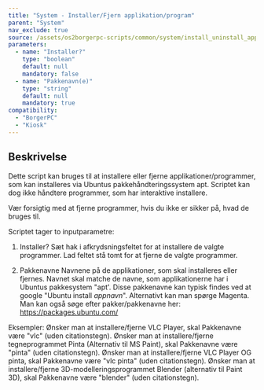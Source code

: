 ```yaml
---
title: "System - Installer/Fjern applikation/program"
parent: "System"
nav_exclude: true
source: /assets/os2borgerpc-scripts/common/system/install_uninstall_apps.sh
parameters:
  - name: "Installer?"
    type: "boolean"
    default: null
    mandatory: false
  - name: "Pakkenavn(e)"
    type: "string"
    default: null
    mandatory: true
compatibility: 
  - "BorgerPC"
  - "Kiosk"
---
```


## Beskrivelse
Dette script kan bruges til at installere eller fjerne applikationer/programmer, som kan installeres via Ubuntus pakkehåndteringssystem apt.
Scriptet kan dog ikke håndtere programmer, som har interaktive installere.

Vær forsigtig med at fjerne programmer, hvis du ikke er sikker på, hvad de bruges til.

Scriptet tager to inputparametre:
1. Installer?
   Sæt hak i afkrydsningsfeltet for at installere de valgte programmer.
   Lad feltet stå tomt for at fjerne de valgte programmer.

2. Pakkenavne
   Navnene på de applikationer, som skal installeres eller fjernes.
   Navnet skal matche de navne, som applikationerne har i Ubuntus pakkesystem "apt'.
   Disse pakkenavne kan typisk findes ved at google "Ubuntu install *appnavn*". Alternativt kan man spørge Magenta.
   Man kan også søge efter pakker/pakkenavne her:
   https://packages.ubuntu.com/

Eksempler:
   Ønsker man at installere/fjerne VLC Player, skal Pakkenavne være "vlc" (uden citationstegn).
   Ønsker man at installere/fjerne tegneprogrammet Pinta (Alternativ til MS Paint), skal Pakkenavne være "pinta" (uden citationstegn).
   Ønsker man at installere/fjerne VLC Player OG pinta, skal Pakkenavne være "vlc pinta" (uden citationstegn).
   Ønsker man at installere/fjerne 3D-modelleringsprogrammet Blender (alternativ til Paint 3D), skal Pakkenavne være "blender" (uden citationstegn).